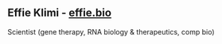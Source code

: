 
## Effie Klimi - [effie.bio](https://effie.bio)
Scientist (gene therapy, RNA biology & therapeutics, comp bio) 


<!--
Currently building: 
- [Vasco](https://vasco.drylab.bio), a modern genome browser (by [Drylab](https://www.drylab.bio))
- Numinosity (coming soon), an LLM-assisted, powerful flashcard tool built on top of Anki


Email me at [hi@effie.bio](mailto:hi@effie.bio)



<!--
**effieklimi/effieklimi** is a ✨ _special_ ✨ repository because its `README.md` (this file) appears on your GitHub profile.

Here are some ideas to get you started:

- 🔭 I’m currently working on ...
- 🌱 I’m currently learning ...
- 👯 I’m looking to collaborate on ...
- 🤔 I’m looking for help with ...
- 💬 Ask me about ...
- 📫 How to reach me: ...
- 😄 Pronouns: ...
- ⚡ Fun fact: ...
-->
